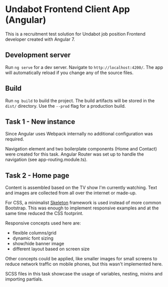 # Undabot Frontend Client App (Angular)

This is a recruitment test solution for Undabot job position Frontend developer created with Angular 7.

## Development server

Run `ng serve` for a dev server. Navigate to `http://localhost:4200/`. The app will automatically reload if you change any of the source files.

## Build

Run `ng build` to build the project. The build artifacts will be stored in the `dist/` directory. Use the `--prod` flag for a production build.

## Task 1 ­- New instance

Since Angular uses Webpack internally no additional configuration was required.

Navigation element and two boilerplate components (Home and Contact) were created for this task. Angular Router was set up to handle the navigation (see app-routing.module.ts).

## Task 2 ­- Home page

Content is assembled based on the TV show I'm currently watching. Text and images are collected from all over the internet or made-up.

For CSS, a minimalist [Skeleton](http://getskeleton.com/) framework is used instead of more common Bootstrap. This was enough to implement responsive examples and at the same time reduced the CSS footprint.

Responsive concepts used here are:
- flexible columns/grid
- dynamic font sizing
- show/hide banner image
- different layout based on screen size

Other concepts could be applied, like smaller images for small screens to reduce network traffic on mobile phones, but this wasn't implemented here.

SCSS files in this task showcase the usage of variables, nesting, mixins and importing partials.
